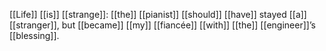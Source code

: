 [[Life]] [[is]] [[strange]]: [[the]] [[pianist]] [[should]] [[have]] stayed [[a]] [[stranger]], but [[became]] [[my]] [[fiancée]] [[with]] [[the]] [[engineer]]’s [[blessing]]. 